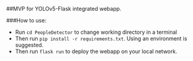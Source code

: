 ##MVP for YOLOv5-Flask integrated webapp.

###How to use:
- Run `cd PeopleDetector` to change working directory in a terminal
- Then run `pip install -r requirements.txt`. Using an environment is suggested.
- Then run `flask run` to deploy the webapp on your local network.

